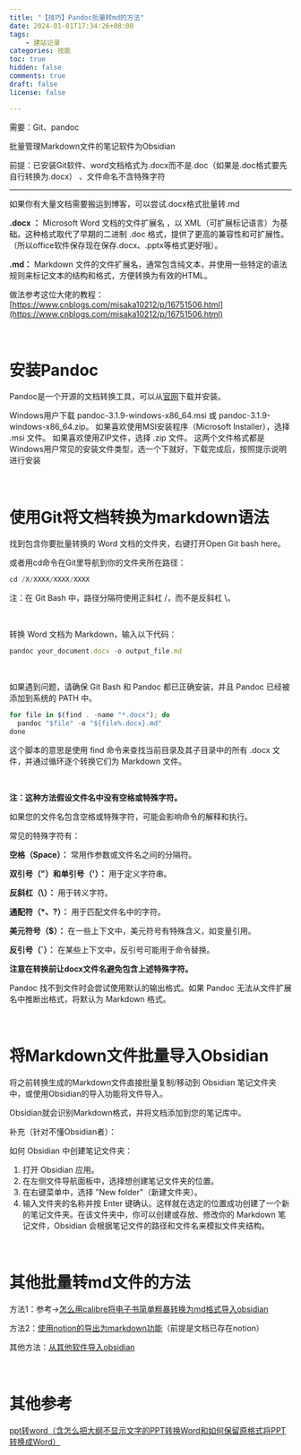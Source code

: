 ```yaml
---
title: "【技巧】Pandoc批量转md的方法"
date: 2024-01-01T17:34:26+08:00
tags: 
    - 建站记录
categories: 技能
toc: true
hidden: false
comments: true
draft: false
license: false

---
```



需要：Git、pandoc

批量管理Markdown文件的笔记软件为Obsidian  

前提：已安装Git软件、word文档格式为.docx而不是.doc（如果是.doc格式要先自行转换为.docx） 、文件命名不含特殊字符     

---

如果你有大量文档需要搬运到博客，可以尝试.docx格式批量转.md    

**.docx ：** Microsoft Word 文档的文件扩展名 ，以 XML（可扩展标记语言）为基础。这种格式取代了早期的二进制 .doc 格式，提供了更高的兼容性和可扩展性。（所以office软件保存现在保存.docx、.pptx等格式更好哦）。

**.md：** Markdown 文件的文件扩展名，通常包含纯文本，并使用一些特定的语法规则来标记文本的结构和格式，方便转换为有效的HTML。

做法参考这位大佬的教程：
[https://www.cnblogs.com/misaka10212/p/16751506.html](https://www.cnblogs.com/misaka10212/p/16751506.html)

<br>

# 安装Pandoc

Pandoc是一个开源的文档转换工具，可以从[官网](https://pandoc.org/)下载并安装。

Windows用户下载 pandoc-3.1.9-windows-x86_64.msi 或 pandoc-3.1.9-windows-x86_64.zip。
如果喜欢使用MSI安装程序（Microsoft Installer），选择 .msi 文件。
如果喜欢使用ZIP文件，选择 .zip 文件。
这两个文件格式都是Windows用户常见的安装文件类型，选一个下就好，下载完成后，按照提示说明进行安装

<br>

# 使用Git将文档转换为markdown语法

找到包含你要批量转换的 Word 文档的文件夹，右键打开Open Git bash here。

或者用cd命令在Git里导航到你的文件夹所在路径：    

```jsx
cd /X/XXXX/XXXX/XXXX
```

注：在 Git Bash 中，路径分隔符使用正斜杠 /，而不是反斜杠 \。

<br>

转换 Word 文档为 Markdown，输入以下代码： 

```jsx
pandoc your_document.docx -o output_file.md
```

<br>

如果遇到问题，请确保 Git Bash 和 Pandoc 都已正确安装，并且 Pandoc 已经被添加到系统的 PATH 中。

```jsx
for file in $(find . -name "*.docx"); do
  pandoc "$file" -o "${file%.docx}.md"
done
```

这个脚本的意思是使用 find 命令来查找当前目录及其子目录中的所有 .docx 文件，并通过循环逐个转换它们为 Markdown 文件。

<br>

**注：这种方法假设文件名中没有空格或特殊字符。**

如果您的文件名包含空格或特殊字符，可能会影响命令的解释和执行。

常见的特殊字符有：

**空格（Space）：**  常用作参数或文件名之间的分隔符。

**双引号（"）和单引号（'）：**  用于定义字符串。

**反斜杠（\\）：** 用于转义字符。

**通配符（*、?）：** 用于匹配文件名中的字符。

**美元符号（$）：** 在一些上下文中，美元符号有特殊含义，如变量引用。

**反引号（`）：** 在某些上下文中，反引号可能用于命令替换。

**注意在转换前让docx文件名避免包含上述特殊字符。**

Pandoc 找不到文件时会尝试使用默认的输出格式。如果 Pandoc 无法从文件扩展名中推断出格式，将默认为 Markdown 格式。


<br>

# 将Markdown文件批量导入Obsidian

将之前转换生成的Markdown文件直接批量复制/移动到 Obsidian 笔记文件夹中，或使用Obsidian的导入功能将文件导入。

Obsidian就会识别Markdown格式，并将文档添加到您的笔记库中。

补充（针对不懂Obsidian者）：

如何 Obsidian 中创建笔记文件夹：

1. 打开 Obsidian 应用。
2. 在左侧文件导航面板中，选择想创建笔记文件夹的位置。
3. 在右键菜单中，选择 "New folder"（新建文件夹）。
4. 输入文件夹的名称并按 Enter 键确认。这样就在选定的位置成功创建了一个新的笔记文件夹。在该文件夹中，你可以创建或存放、修改你的 Markdown 笔记文件，Obsidian 会根据笔记文件的路径和文件名来模拟文件夹结构。

<br>

# 其他批量转md文件的方法

方法1：参考→[怎么用calibre将电子书简单粗暴转换为md格式导入obsidian](https://forum-zh.obsidian.md/t/topic/971/3)

方法2：[使用notion的导出为markdown功能](https://notionchina.co/guide/api-import-export/export-a-page-as-markdown.html)（前提是文档已存在notion）    

其他方法：[从其他软件导入obsidian](https://publish.obsidian.md/chinesehelp/03+%E6%95%99%E7%A8%8B/%E4%BB%8E%E5%85%B6%E4%BB%96%E8%BD%AF%E4%BB%B6%E5%AF%BC%E5%85%A5obsidian%EF%BC%88MOC%EF%BC%89)

<br>

# 其他参考

[ppt转word（含怎么把大纲不显示文字的PPT转换Word和如何保留原格式将PPT转换成Word）](http://www.liangshunet.com/ca/201904/765362983.htm)